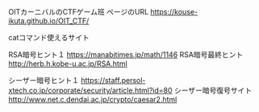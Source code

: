 OITカーニバルのCTFゲーム班
ページのURL
https://kouse-ikuta.github.io/OIT_CTF/

catコマンド使えるサイト



RSA暗号ヒント１
https://manabitimes.jp/math/1146
RSA暗号最終ヒント
http://herb.h.kobe-u.ac.jp/RSA.html


シーザー暗号ヒント１
https://staff.persol-xtech.co.jp/corporate/security/article.html?id=80
シーザー暗号復号サイト
http://www.net.c.dendai.ac.jp/crypto/caesar2.html
